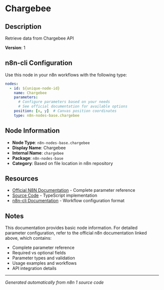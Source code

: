 # Chargebee

## Description

Retrieve data from Chargebee API

**Version**: 1

## n8n-cli Configuration

Use this node in your n8n workflows with the following type:

```yaml
nodes:
  - id: ${unique-node-id}
    name: Chargebee
    parameters:
      # Configure parameters based on your needs
      # See official documentation for available options
    position: [x, y]  # Canvas position coordinates
    type: n8n-nodes-base.chargebee
```

## Node Information

- **Node Type**: `n8n-nodes-base.chargebee`
- **Display Name**: Chargebee
- **Internal Name**: `chargebee`
- **Package**: `n8n-nodes-base`
- **Category**: Based on file location in n8n repository

## Resources

- [Official N8N Documentation](https://docs.n8n.io/integrations/builtin/app-nodes/n8n-nodes-base.chargebee/) - Complete parameter reference
- [Source Code](https://github.com/n8n-io/n8n/blob/master/packages/nodes-base/nodes/Chargebee/Chargebee.node.ts) - TypeScript implementation
- [n8n-cli Documentation](https://github.com/edenreich/n8n-cli) - Workflow configuration format

## Notes

This documentation provides basic node information. For detailed parameter configuration, 
refer to the official n8n documentation linked above, which contains:

- Complete parameter reference
- Required vs optional fields
- Parameter types and validation
- Usage examples and workflows
- API integration details

---
*Generated automatically from n8n 1 source code*
